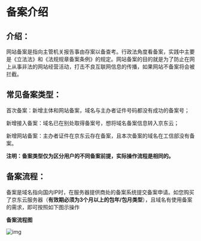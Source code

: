 # 备案介绍

## 介绍：

网站备案是指向主管机关报告事由存案以备查考。行政法角度看备案，实践中主要是《立法法》和《法规规章备案条例》的规定。网站备案的目的就是为了防止在网上从事非法的网站经营活动，打击不良互联网信息的传播，如果网站不备案将会被拦截。

## 常见备案类型：

首次备案：新增主体和网站备案，域名与主办者证件号码都没有成功的备案号；

新增接入备案：域名已在别处取得备案号，想将域名备案信息转入京东云；

新增网站备案：主办者证件在京东云存在备案，且本次备案的域名在工信部没有备案。

**注明：备案类型仅为区分用户的不同备案前提，实际操作流程是相同的。**

## 备案流程：

备案是域名指向国内IP时，在服务器提供商处的备案系统提交备案申请。如您购买了京东云服务器（**有效期必须为3个月以上的包年/包月类型**），且域名有使用备案的需求，即可按照如下图示操作

**备案流程图**

![img](https://github.com/jdcloudcom/cn/blob/zhaomeichen-beian-20200917/documentation/Domain-Name-%26-License/Image-Domain/ZMC-Image-Domain/zmc-image_ICP-License-Service_Introduction-cn-1.png)

